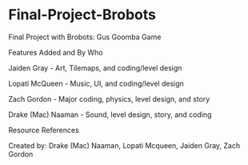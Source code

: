 # Final-Project-Brobots
Final Project with Brobots: Gus Goomba Game

Features Added and By Who

Jaiden Gray - Art, Tilemaps, and coding/level design

Lopati McQueen - Music, UI, and coding/level design 

Zach Gordon - Major coding, physics, level design, and story

Drake (Mac) Naaman - Sound, level design, story, and coding

Resource References 

Created by: Drake (Mac) Naaman, Lopati Mcqueen, Jaiden Gray, Zach Gordon
